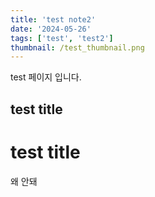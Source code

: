 ```yaml
---
title: 'test note2'
date: '2024-05-26'
tags: ['test', 'test2']
thumbnail: /test_thumbnail.png
---
```


test 페이지 입니다.

## test title

# test title

왜 안돼